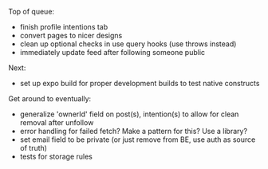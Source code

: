 Top of queue:
- finish profile intentions tab
- convert pages to nicer designs
- clean up optional checks in use query hooks (use throws instead)
- immediately update feed after following someone public

Next:
- set up expo build for proper development builds to test native constructs

Get around to eventually:
- generalize 'ownerId' field on post(s), intention(s) to allow for clean removal after unfollow
- error handling for failed fetch? Make a pattern for this? Use a library?
- set email field to be private (or just remove from BE, use auth as source of truth)
- tests for storage rules

